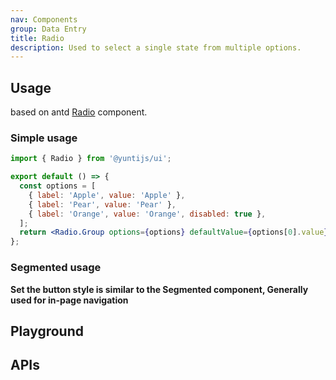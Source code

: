 ```yaml
---
nav: Components
group: Data Entry
title: Radio
description: Used to select a single state from multiple options.
---
```


## Usage

based on antd [Radio](https://ant.design/components/radio-cn/) component.

### Simple usage

```jsx | pure
import { Radio } from '@yuntijs/ui';

export default () => {
  const options = [
    { label: 'Apple', value: 'Apple' },
    { label: 'Pear', value: 'Pear' },
    { label: 'Orange', value: 'Orange', disabled: true },
  ];
  return <Radio.Group options={options} defaultValue={options[0].value} />;
};
```

<code src="./demos/index.tsx" center></code>

### Segmented usage

**Set the button style is similar to the Segmented component, Generally used for in-page navigation**

<code src="./demos/Segmented.tsx" center></code>

## Playground

<code src="./demos/Playground.tsx" nopadding></code>

## APIs

<API></API>
